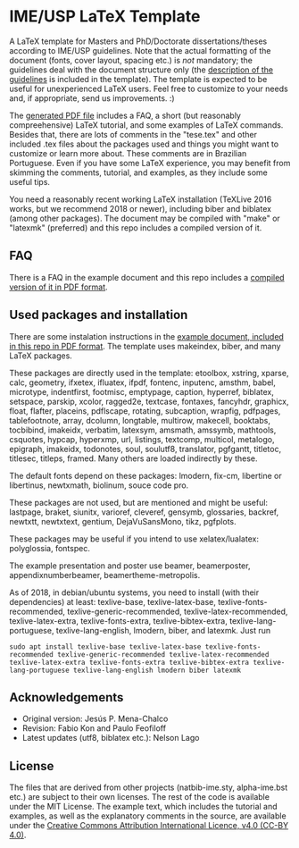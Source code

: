 # IME/USP LaTeX Template

A LaTeX template for Masters and PhD/Doctorate dissertations/theses
according to IME/USP guidelines. Note that the actual formatting of
the document (fonts, cover layout, spacing etc.) is *not* mandatory;
the guidelines deal with the document structure only (the [description
of the guidelines](https://www.ime.usp.br/dcc/pos/normas/tesesedissertacoes)
is included in the template). The template is expected to be useful
for unexperienced LaTeX users. Feel free to customize to your needs
and, if appropriate, send us improvements. :)

The [generated PDF file](https://gitlab.com/ccsl-usp/modelo-latex/raw/master/pre-compilados/tese-exemplo-plainnat-ime.pdf?inline=false)
includes a FAQ, a short (but reasonably
compreehensive) LaTeX tutorial, and some examples of LaTeX commands.
Besides that, there are lots of comments in the "tese.tex"
and other included .tex files about the packages used and things
you might want to customize or learn more about. These comments are
in Brazilian Portuguese. Even if you have some LaTeX experience, you
may benefit from skimming the comments, tutorial, and examples, as
they include some useful tips.

You need a reasonably recent working LaTeX installation (TeXLive 2016
works, but we recommend 2018 or newer), including biber and biblatex
(among other packages). The document may be compiled with "make" or
"latexmk" (preferred) and this repo includes a compiled version of it.

## FAQ

There is a FAQ in the example document and this repo includes a
[compiled version of it in PDF format](https://gitlab.com/ccsl-usp/modelo-latex/raw/master/pre-compilados/tese-exemplo-plainnat-ime.pdf?inline=false).

## Used packages and installation

There are some instalation instructions in the [example document,
included in this repo in PDF format](https://gitlab.com/ccsl-usp/modelo-latex/raw/master/pre-compilados/tese-exemplo-plainnat-ime.pdf?inline=false).
The template uses makeindex, biber, and many LaTeX packages.

These packages are directly used in the template: etoolbox, xstring, xparse,
calc, geometry, ifxetex, ifluatex, ifpdf, fontenc, inputenc, amsthm, babel,
microtype, indentfirst, footmisc, emptypage, caption, hyperref, biblatex,
setspace, parskip, xcolor, ragged2e, textcase, fontaxes, fancyhdr, graphicx,
float, flafter, placeins, pdflscape, rotating, subcaption, wrapfig, pdfpages,
tablefootnote, array, dcolumn, longtable, multirow, makecell, booktabs,
tocbibind, imakeidx, verbatim, latexsym, amsmath, amssymb, mathtools,
csquotes, hypcap, hyperxmp, url, listings, textcomp, multicol, metalogo,
epigraph, imakeidx, todonotes, soul, soulutf8, translator, pgfgantt, titletoc,
titlesec, titleps, framed. Many others are loaded indirectly by these.

The default fonts depend on these packages: lmodern, fix-cm,
libertine or libertinus, newtxmath, biolinum, souce code pro.

These packages are not used, but are mentioned and might be useful:
lastpage, braket, siunitx, varioref, cleveref, gensymb,
glossaries, backref, newtxtt, newtxtext, gentium, DejaVuSansMono,
tikz, pgfplots.

These packages may be useful if you intend to use xelatex/lualatex:
polyglossia, fontspec.

The example presentation and poster use beamer, beamerposter,
appendixnumberbeamer, beamertheme-metropolis.

As of 2018, in debian/ubuntu systems, you need to install (with their
dependencies) at least: texlive-base, texlive-latex-base,
texlive-fonts-recommended, texlive-generic-recommended,
texlive-latex-recommended, texlive-latex-extra, texlive-fonts-extra,
texlive-bibtex-extra, texlive-lang-portuguese, texlive-lang-english,
lmodern, biber, and latexmk. Just run

`sudo apt install texlive-base texlive-latex-base texlive-fonts-recommended texlive-generic-recommended texlive-latex-recommended texlive-latex-extra texlive-fonts-extra texlive-bibtex-extra texlive-lang-portuguese texlive-lang-english lmodern biber latexmk`

## Acknowledgements

 * Original version: Jesús P. Mena-Chalco
 * Revision: Fabio Kon and Paulo Feofiloff
 * Latest updates (utf8, biblatex etc.): Nelson Lago

## License

The files that are derived from other projects (natbib-ime.sty,
alpha-ime.bst etc.) are subject to their own licenses. The rest
of the code is available under the MIT License. The example text,
which includes the tutorial and examples, as well as the explanatory
comments in the source, are available under the [Creative Commons
Attribution International Licence, v4.0 (CC-BY 4.0)](https://creativecommons.org/licenses/by/4.0/).
